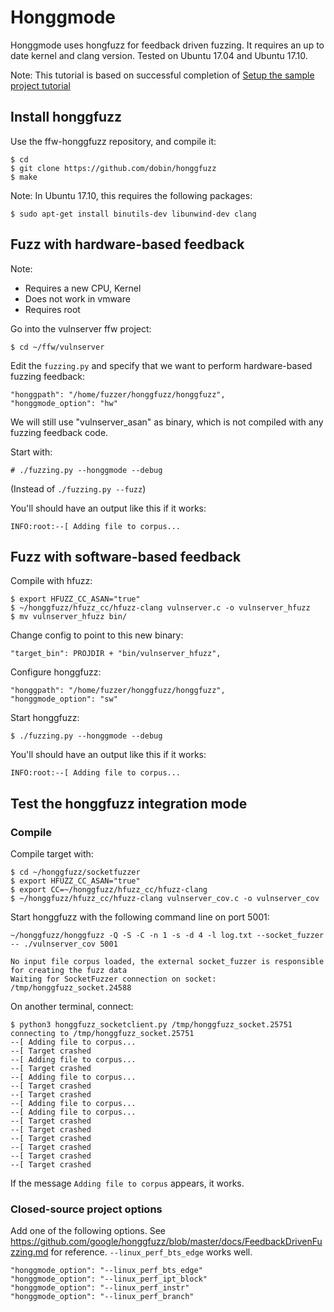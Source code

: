 # Honggmode

Honggmode uses hongfuzz for feedback driven fuzzing. It requires an up to date kernel and clang version. Tested on Ubuntu 17.04 and Ubuntu 17.10.

Note: This tutorial is based on successful completion of
[Setup the sample project tutorial](https://github.com/dobin/ffw/blob/master/docs/tutorial-sample-project.md)

## Install honggfuzz

Use the ffw-honggfuzz repository, and compile it:
```
$ cd
$ git clone https://github.com/dobin/honggfuzz
$ make
```

Note: In Ubuntu 17.10, this requires the following packages:
```
$ sudo apt-get install binutils-dev libunwind-dev clang
```

## Fuzz with hardware-based feedback

Note:
* Requires a new CPU, Kernel
* Does not work in vmware
* Requires root

Go into the vulnserver ffw project:

```
$ cd ~/ffw/vulnserver
```

Edit the `fuzzing.py` and specify that we want to perform hardware-based
fuzzing feedback:

```
"honggpath": "/home/fuzzer/honggfuzz/honggfuzz",
"honggmode_option": "hw"
```

We will still use "vulnserver_asan" as binary, which is not compiled with
any fuzzing feedback code.

Start with:
```
# ./fuzzing.py --honggmode --debug
```
(Instead of `./fuzzing.py --fuzz`)

You'll should have an output like this if it works:
```
INFO:root:--[ Adding file to corpus...
```

## Fuzz with software-based feedback

Compile with hfuzz:
```
$ export HFUZZ_CC_ASAN="true"
$ ~/honggfuzz/hfuzz_cc/hfuzz-clang vulnserver.c -o vulnserver_hfuzz
$ mv vulnserver_hfuzz bin/
```

Change config to point to this new binary:
```
"target_bin": PROJDIR + "bin/vulnserver_hfuzz",
```

Configure honggfuzz:
```
"honggpath": "/home/fuzzer/honggfuzz/honggfuzz",
"honggmode_option": "sw"
```

Start honggfuzz:
```
$ ./fuzzing.py --honggmode --debug
```

You'll should have an output like this if it works:
```
INFO:root:--[ Adding file to corpus...
```



## Test the honggfuzz integration mode

### Compile

Compile target with:
```
$ cd ~/honggfuzz/socketfuzzer
$ export HFUZZ_CC_ASAN="true"
$ export CC=~/honggfuzz/hfuzz_cc/hfuzz-clang
$ ~/honggfuzz/hfuzz_cc/hfuzz-clang vulnserver_cov.c -o vulnserver_cov
```

Start honggfuzz with the following command line on port 5001:
```
~/honggfuzz/honggfuzz -Q -S -C -n 1 -s -d 4 -l log.txt --socket_fuzzer -- ./vulnserver_cov 5001

No input file corpus loaded, the external socket_fuzzer is responsible for creating the fuzz data
Waiting for SocketFuzzer connection on socket: /tmp/honggfuzz_socket.24588
```

On another terminal, connect:
```
$ python3 honggfuzz_socketclient.py /tmp/honggfuzz_socket.25751
connecting to /tmp/honggfuzz_socket.25751
--[ Adding file to corpus...
--[ Target crashed
--[ Adding file to corpus...
--[ Target crashed
--[ Adding file to corpus...
--[ Target crashed
--[ Target crashed
--[ Adding file to corpus...
--[ Adding file to corpus...
--[ Target crashed
--[ Target crashed
--[ Target crashed
--[ Target crashed
--[ Target crashed
--[ Target crashed
```

If the message `Adding file to corpus` appears, it works.


### Closed-source project options

Add one of the following options. See https://github.com/google/honggfuzz/blob/master/docs/FeedbackDrivenFuzzing.md for reference. `--linux_perf_bts_edge` works well.

```
"honggmode_option": "--linux_perf_bts_edge"
"honggmode_option": "--linux_perf_ipt_block"
"honggmode_option": "--linux_perf_instr"
"honggmode_option": "--linux_perf_branch"
```

